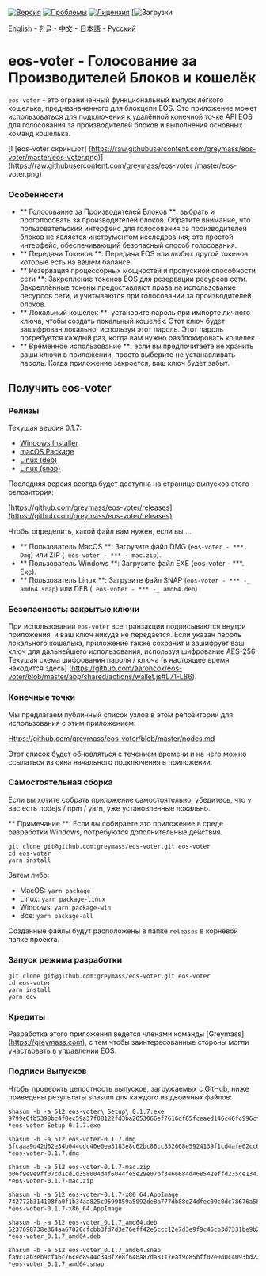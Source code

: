 [![Версия](https://img.shields.io/github/release/greymass/eos-voter/all.svg)](https://github.com/greymass/eos-voter/releases)
[![Проблемы](https://img.shields.io/github/issues/greymass/eos-voter.svg)](https://github.com/greymass/eos-voter/issues)
[![Лицензия](https://img.shields.io/badge/license-MIT-blue.svg)](https://raw.githubusercontent.com/greymass/eos-voter/master/LICENSE)
[![Загрузки](https://img.shields.io/github/downloads/greymass/eos-voter/total.svg)

[English](https://github.com/greymass/eos-voter/blob/master/README.md) - [한글](https://github.com/greymass/eos-voter/blob/master/README.kr.md) - [中文](https://github.com/greymass/eos-voter/blob/master/README.zh.md) - [日本語](https://github.com/greymass/eos-voter/blob/master/README.ja.md) - [Русский](https://github.com/greymass/eos-voter/blob/master/README.ru.md)

# eos-voter - Голосование за Производителей Блоков и кошелёк

`eos-voter` - это ограниченный функциональный выпуск лёгкого кошелька, предназначенного для блокцепи EOS. Это приложение может использоваться для подключения к удалённой конечной точке API EOS для голосования за производителей блоков и выполнения основных команд кошелька.

[! [eos-voter cкриншот] (https://raw.githubusercontent.com/greymass/eos-voter/master/eos-voter.png)] (https://raw.githubusercontent.com/greymass/eos-voter /master/eos-voter.png)

### Особенности

- ** Голосование за Производителей Блоков **: выбрать и проголосовать за производителей блоков. Обратите внимание, что пользовательский интерфейс для голосования за производителей блоков не является инструментом исследования; это простой интерфейс, обеспечивающий безопасный способ голосования.
- ** Передачи Токенов **: Передача EOS или любых другой токенов которые есть на вашем балансе.
- ** Резервация процессорных мощностей и пропускной способности сети **: Закрепление токенов EOS для резервации ресурсов сети. Закреплённые токены предоставляют права на использование ресурсов сети, и учитываются при голосовании за производителей блоков.
- ** Локальный кошелек **: установите пароль при импорте личного ключа, чтобы создать локальный кошелёк. Этот ключ будет зашифрован локально, используя этот пароль. Этот пароль потребуется каждый раз, когда вам нужно разблокировать кошелек.
- ** Временное использование **: если вы предпочитаете не хранить ваши ключи в приложении, просто выберите не устанавливать пароль. Когда приложение закроется, ваш ключ будет забыт.

## Получить eos-voter

### Релизы

Текущая версия 0.1.7:

- [Windows Installer](https://github.com/greymass/eos-voter/releases/download/v0.1.7/eos-voter-setup-0.1.7.exe) 
- [macOS Package](https://github.com/greymass/eos-voter/releases/download/v0.1.7/eos-voter-0.1.7.dmg) 
- [Linux (deb)](https://github.com/greymass/eos-voter/releases/download/v0.1.7/eos-voter_0.1.7_amd64.deb) 
- [Linux (snap)](https://github.com/greymass/eos-voter/releases/download/v0.1.7/eos-voter_0.1.7_amd64.snap)

Последняя версия всегда будет доступна на странице выпусков этого репозитория:

[https://github.com/greymass/eos-voter/releases](https://github.com/greymass/eos-voter/releases)

Чтобы определить, какой файл вам нужен, если вы ...

- ** Пользователь MacOS **: Загрузите файл DMG (`eos-voter - ***. Dmg`) или ZIP (` eos-voter - *** - mac.zip`).
- ** Пользователь Windows **: Загрузите файл EXE (eos-voter - ***. Exe).
- ** Пользователь Linux **: Загрузите файл SNAP (`eos-voter - *** -_ amd64.snap`) или DEB (` eos-voter - *** -_ amd64.deb`)

### Безопасность: закрытые ключи

При использовании `eos-voter` все транзакции подписываются внутри приложения, и ваш ключ никуда не передается. Если указан пароль локального кошелька, приложение также сохранит и зашифрует ваш ключ для дальнейшего использования, используя шифрование AES-256. Текущая схема шифрования пароля / ключа [в настоящее время находится здесь] (https://github.com/aaroncox/eos-voter/blob/master/app/shared/actions/wallet.js#L71-L86).

### Конечные точки

Мы предлагаем публичный список узлов в этом репозитории для использования с этим приложением:

[Https://github.com/greymass/eos-voter/blob/master/nodes.md](https://github.com/greymass/eos-voter/blob/master/nodes.md)

Этот список будет обновляться с течением времени и на него можно ссылаться из окна начального подключения в приложении.

### Самостоятельная сборка

Если вы хотите собрать приложение самостоятельно, убедитесь, что у вас есть nodejs / npm / yarn, уже установленные локально.

** Примечание **: Если вы собираете это приложение в среде разработки Windows, потребуются дополнительные действия.

```
git clone git@github.com:greymass/eos-voter.git eos-voter
cd eos-voter
yarn install
```

Затем либо:

- MacOS: `yarn package`
- Linux: `yarn package-linux`
- Windows: `yarn package-win`
- Все: `yarn package-all`

Созданные файлы будут расположены в папке `releases` в корневой папке проекта.

### Запуск режима разработки

```
git clone git@github.com:greymass/eos-voter.git eos-voter
cd eos-voter
yarn install
yarn dev
```

### Кредиты

Разработка этого приложения ведется членами команды [Greymass] (https://greymass.com), с тем чтобы заинтересованные стороны могли участвовать в управлении EOS.

### Подписи Выпусков

Чтобы проверить целостность выпусков, загружаемых с GitHub, ниже приведены результаты shasum для каждого из двоичных файлов:

```
shasum -b -a 512 eos-voter\ Setup\ 0.1.7.exe 
9799e0fb5398bc4f8ec59a37f08122fd3ba2053066ef7616df85fceaed146c46fc996cfd83b5f13fd5e9f02ade3955f4b773c02cb04cb5a5b19244b91c6ac39c *eos-voter Setup 0.1.7.exe 

shasum -b -a 512 eos-voter-0.1.7.dmg 
3fcaaa9d42d62e34b044ddc40e0ea3183e8c62bc86cc852668e5924139f1cd4afe62cc6a82e5795d355b417245cad39e606067923feded512cb469bba2f748a1 *eos-voter-0.1.7.dmg 

shasum -b -a 512 eos-voter-0.1.7-mac.zip 
b06f9e9e9ff07cd1cd1d358004d4f6044fe5e29e07bf3466684d468542effd235ce13478c2a5a20b10b521fa46d9db550192a26e2bc7f01223e159161c0922df *eos-voter-0.1.7-mac.zip 

shasum -b -a 512 eos-voter-0.1.7-x86_64.AppImage 
742772b314108fa0f1b34aa825c9599859a5092de8a777db88e24dfec09c0dc78676a58482ed461d70bda7a9e30e371160d47632c3cfe4f55572d149ba7131db *eos-voter-0.1.7-x86_64.AppImage 

shasum -b -a 512 eos-voter_0.1.7_amd64.deb 
6237698738e364aa67820cfcbb3fd7d3e76eff42e5ccc12e7d3e9f9c46cb3d7331be9b2496d8bb2bc04a46466bc25fc68b27699c7ee8f9dd2865ca0b60075fce *eos-voter_0.1.7_amd64.deb 

shasum -b -a 512 eos-voter_0.1.7_amd64.snap 
fa9c1ab3eb9cf46c76ced8944c340f2e8f640a87da8117eaf9c85bff02e0d0c4093bd22fc52ab74494f48429d73a857b0a922e4ec40189706268aabe985e06a1 *eos-voter_0.1.7_amd64.snap 
```
